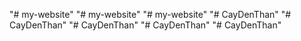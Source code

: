 "# my-website" 
"# my-website" 
"# my-website" 
"# CayDenThan" 
"# CayDenThan" 
"# CayDenThan" 
"# CayDenThan" 
"# CayDenThan" 
